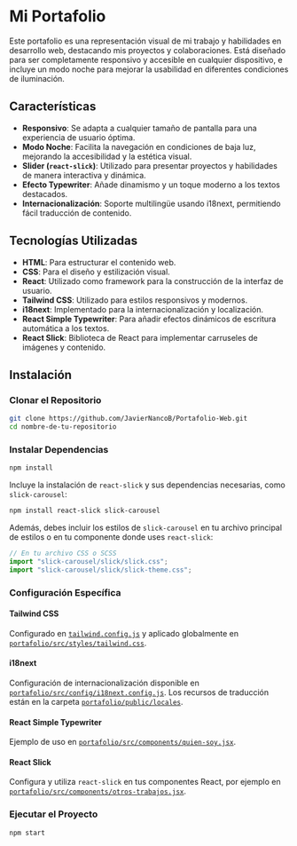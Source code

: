 # Mi Portafolio

Este portafolio es una representación visual de mi trabajo y habilidades en desarrollo web, destacando mis proyectos y colaboraciones. Está diseñado para ser completamente responsivo y accesible en cualquier dispositivo, e incluye un modo noche para mejorar la usabilidad en diferentes condiciones de iluminación.

## Características

- **Responsivo**: Se adapta a cualquier tamaño de pantalla para una experiencia de usuario óptima.
- **Modo Noche**: Facilita la navegación en condiciones de baja luz, mejorando la accesibilidad y la estética visual.
- **Slider (`react-slick`)**: Utilizado para presentar proyectos y habilidades de manera interactiva y dinámica.
- **Efecto Typewriter**: Añade dinamismo y un toque moderno a los textos destacados.
- **Internacionalización**: Soporte multilingüe usando i18next, permitiendo fácil traducción de contenido.

## Tecnologías Utilizadas

- **HTML**: Para estructurar el contenido web.
- **CSS**: Para el diseño y estilización visual.
- **React**: Utilizado como framework para la construcción de la interfaz de usuario.
- **Tailwind CSS**: Utilizado para estilos responsivos y modernos.
- **i18next**: Implementado para la internacionalización y localización.
- **React Simple Typewriter**: Para añadir efectos dinámicos de escritura automática a los textos.
- **React Slick**: Biblioteca de React para implementar carruseles de imágenes y contenido.

## Instalación

### Clonar el Repositorio

```bash
git clone https://github.com/JavierNancoB/Portafolio-Web.git
cd nombre-de-tu-repositorio
```

### Instalar Dependencias

```bash
npm install
```

Incluye la instalación de `react-slick` y sus dependencias necesarias, como `slick-carousel`:

```bash
npm install react-slick slick-carousel
```

Además, debes incluir los estilos de `slick-carousel` en tu archivo principal de estilos o en tu componente donde uses `react-slick`:

```javascript
// En tu archivo CSS o SCSS
import "slick-carousel/slick/slick.css"; 
import "slick-carousel/slick/slick-theme.css";
```

### Configuración Específica

#### Tailwind CSS
Configurado en [`tailwind.config.js`](./tailwind.config.js) y aplicado globalmente en [`portafolio/src/styles/tailwind.css`](portafolio/src/styles/tailwind.css).

#### i18next
Configuración de internacionalización disponible en [`portafolio/src/config/i18next.config.js`](portafolio/src/config/i18next.config.js). Los recursos de traducción están en la carpeta [`portafolio/public/locales`](portafolio/public/locales).

#### React Simple Typewriter
Ejemplo de uso en [`portafolio/src/components/quien-soy.jsx`](portafolio/src/components/quien-soy.jsx).

#### React Slick
Configura y utiliza `react-slick` en tus componentes React, por ejemplo en [`portafolio/src/components/otros-trabajos.jsx`](portafolio/src/components/otros-trabajos.jsx).

### Ejecutar el Proyecto

```bash
npm start
```
